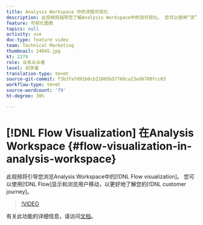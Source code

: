 ```yaml
---
title: Analysis Workspace 中的流程可视化
description: 此视频将指导您了解Analysis Workspace中的流可视化。 您可以使用“流”来展示和探索用户移动，从而更好地了解您的客户旅程。
feature: 可视化图表
topics: null
activity: use
doc-type: feature video
team: Technical Marketing
thumbnail: 24045.jpg
kt: 2279
role: 业务从业者
level: 初学者
translation-type: tm+mt
source-git-commit: f3b3fa7d91b0cb21005b57768ca23ed6700fcc03
workflow-type: tm+mt
source-wordcount: '79'
ht-degree: 30%

---
```



# [!DNL Flow Visualization] 在Analysis Workspace  {#flow-visualization-in-analysis-workspace}

此视频将引导您浏览Analysis Workspace中的[!DNL Flow visualization]。 您可以使用[!DNL Flow]显示和浏览用户移动，以更好地了解您的[!DNL customer journey]。

>[!VIDEO](https://video.tv.adobe.com/v/24045/?quality=12)

有关此功能的详细信息，请访问[文档](https://marketing.adobe.com/resources/help/zh_CN/analytics/analysis-workspace/flow.html)。